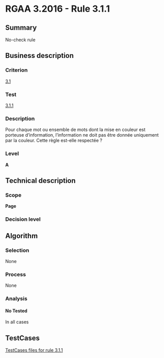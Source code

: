 # RGAA 3.2016 - Rule 3.1.1

## Summary
No-check rule


## Business description

### Criterion
[3.1](http://references.modernisation.gouv.fr/rgaa-accessibilite/criteres.html#crit-3-1)

### Test
[3.1.1](http://references.modernisation.gouv.fr/rgaa-accessibilite/criteres.html#test-3-1-1)

### Description
Pour chaque mot ou ensemble de mots dont la mise en couleur est porteuse d’information, l’information ne doit pas être donnée uniquement par la couleur. Cette règle est-elle respectée ?

### Level
**A**


## Technical description

### Scope
**Page**

### Decision level


## Algorithm

### Selection
None

### Process
None

### Analysis

#### No Tested
In all cases


##  TestCases

[TestCases files for rule 3.1.1](https://github.com/Asqatasun/Asqatasun/tree/RGAA_3.2016/rules/rules-rgaa3.2016/src/test/resources/testcases/rgaa32016/Rgaa32016Rule030101/)


